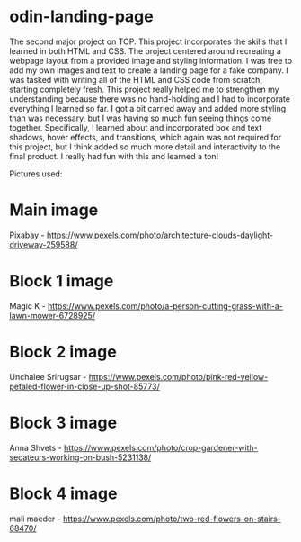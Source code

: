 # odin-landing-page
The second major project on TOP. This project incorporates the skills that I learned in both HTML and CSS. The project centered around recreating a webpage layout from a provided image and styling information. I was free to add my own images and text to create a landing page for a fake company. I was tasked with writing all of the HTML and CSS code from scratch, starting completely fresh. This project really helped me to strengthen my understanding because there was no hand-holding and I had to incorporate everything I learned so far. I got a bit carried away and added more styling than was necessary, but I was having so much fun seeing things come together. Specifically, I learned about and incorporated box and text shadows, hover effects, and transitions, which again was not required for this project, but I think added so much more detail and interactivity to the final product. I really had fun with this and learned a ton!

Pictures used:
# Main image
Pixabay - https://www.pexels.com/photo/architecture-clouds-daylight-driveway-259588/

# Block 1 image
Magic K - https://www.pexels.com/photo/a-person-cutting-grass-with-a-lawn-mower-6728925/

# Block 2 image
Unchalee Srirugsar - https://www.pexels.com/photo/pink-red-yellow-petaled-flower-in-close-up-shot-85773/

# Block 3 image
Anna Shvets - https://www.pexels.com/photo/crop-gardener-with-secateurs-working-on-bush-5231138/

# Block 4 image
mali maeder - https://www.pexels.com/photo/two-red-flowers-on-stairs-68470/
